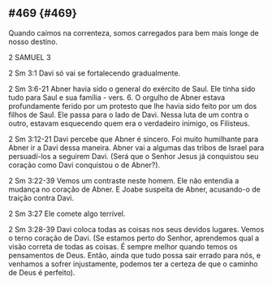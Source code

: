 ## #469 {#469}

Quando caímos na correnteza, somos carregados para bem mais longe de nosso destino.

2 SAMUEL 3

2 Sm 3:1 Davi só vai se fortalecendo gradualmente.

2 Sm 3:6-21 Abner havia sido o general do exército de Saul. Ele tinha sido tudo para Saul e sua família - vers. 6\. O orgulho de Abner estava profundamente ferido por um protesto que lhe havia sido feito por um dos filhos de Saul. Ele passa para o lado de Davi. Nessa luta de um contra o outro, estavam esquecendo quem era o verdadeiro inimigo, os Filisteus.

2 Sm 3:12-21 Davi percebe que Abner é sincero. Foi muito humilhante para Abner ir a Davi dessa maneira. Abner vai a algumas das tribos de Israel para persuadí-los a seguirem Davi. (Será que o Senhor Jesus já conquistou seu coração como Davi conquistou o de Abner?).

2 Sm 3:22-39 Vemos um contraste neste homem. Ele não entendia a mudança no coração de Abner. E Joabe suspeita de Abner, acusando-o de traição contra Davi.

2 Sm 3:27 Ele comete algo terrível.

2 Sm 3:28-39 Davi coloca todas as coisas nos seus devidos lugares. Vemos o terno coração de Davi. (Se estamos perto do Senhor, aprendemos qual a visão correta de todas as coisas. É sempre melhor quando temos os pensamentos de Deus. Então, ainda que tudo possa sair errado para nós, e venhamos a sofrer injustamente, podemos ter a certeza de que o caminho de Deus é perfeito).